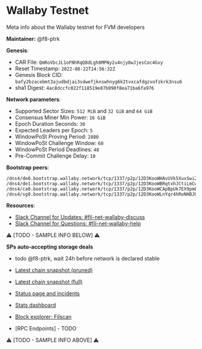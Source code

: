 # Wallaby Testnet
Meta info about the Wallaby testnet for FVM developers

**Maintainer:** @f8-ptrk



**Genesis**:

- CAR File: `QmRoVbcJL1oFNhRqQ8dLgh8MPNy2u4njy8wJjesCoc4Gxy`
- Reset Timestamp: `2022-08-22T14:56:32Z`
- Genesis Block CID: `bafy2bzacebmt3ajudbdjai3sdwefjknswhnyg6k2tvxcafdgzvofzkrk3nsu6`
- sha1 Digest: `4ac8dccfc022f118519e87b090f8ea71ba6fa976`

**Network parameters**:

- Supported Sector Sizes: `512 MiB` and `32 GiB` and `64 GiB`
- Consensus Miner Min Power: `16 GiB`
- Epoch Duration Seconds: `30`
- Expected Leaders per Epoch: `5`
- WindowPoSt Proving Period: `2880`
- WindowPoSt Challenge Window: `60`
- WindowPoSt Period Deadlines: `48`
- Pre-Commit Challenge Delay: `10`

**Bootstrap peers**:

```
/dns4/de0.bootstrap.wallaby.network/tcp/1337/p2p/12D3KooWHAvUVk5XuxSwi2dNLWbTDDRSGeHxMuWdQ3SQpRuNHbLz
/dns4/de1.bootstrap.wallaby.network/tcp/1337/p2p/12D3KooWBRqtxhJCtiLmCwKgAQozJtdGinEDdJGoS5oHw7vCjMGc
/dns4/ca0.bootstrap.wallaby.network/tcp/1337/p2p/12D3KooWCApBpUk7EX9pmEfyky1gKC6N2KJ74S1AwFfvnkDqw3pK
/dns4/sg0.bootstrap.wallaby.network/tcp/1337/p2p/12D3KooWLnYqr4hRoNHBJQVXsFGkDoKuoVfw5R2ASw1bHzrWU5Px
```

**Resources**:

- [Slack Channel for Updates: #fil-net-wallaby-discuss](https://filecoinproject.slack.com/archives/C03KGBTJ0BY)
- [Slack Channel for Questions: #fil-net-wallaby-help](https://filecoinproject.slack.com/archives/C03KGBVJCKG)

:warning: [TODO - SAMPLE INFO BELOW] :warning: 

**SPs auto-accepting storage deals** 

- todo @f8-ptrk, wait 24h before network is declared stable

- [Latest chain snapshot (pruned)](https://fil-chain-snapshots-fallback.s3.amazonaws.com/mainnet/minimal_finality_stateroots_latest.car)
- [Latest chain snapshot (full)](https://fil-chain-snapshots-fallback.s3.amazonaws.com/mainnet/complete_chain_with_finality_stateroots_latest.car)
- [Status page and incidents](https://filecoin.statuspage.io/)
- [Stats dashboard](https://stats.filecoin.io/)
- [Block explorer: Filscan](https://filscan.io/)
- [RPC Endpoints] - TODO

:warning: [TODO - SAMPLE INFO ABOVE] :warning: 
